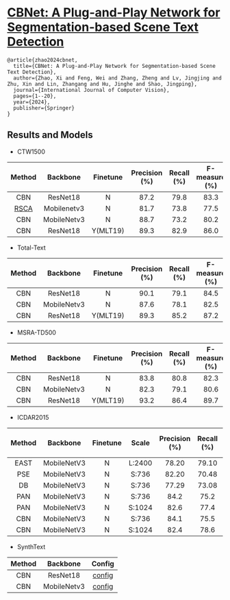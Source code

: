 # [CBNet: A Plug-and-Play Network for Segmentation-based Scene Text Detection](https://link.springer.com/article/10.1007/s11263-024-02022-w)

```
@article{zhao2024cbnet,
  title={CBNet: A Plug-and-Play Network for Segmentation-based Scene Text Detection},
  author={Zhao, Xi and Feng, Wei and Zhang, Zheng and Lv, Jingjing and Zhu, Xin and Lin, Zhangang and Hu, Jinghe and Shao, Jingping},
  journal={International Journal of Computer Vision},
  pages={1--20},
  year={2024},
  publisher={Springer}
}
```

## Results and Models
- CTW1500

| Method | Backbone | Finetune | Precision (%) | Recall (%) | F-measure (%) | Config |
| :-: | :-: | :-: | :-: | :-: | :-: | :-: |
| CBN | ResNet18 | N | 87.2 | 79.8 | 83.3 | [config](cbn_r18_ctw.py) | - |
| [RSCA](https://openaccess.thecvf.com/content/CVPR2021W/MAI/papers/Li_RSCA_Real-Time_Segmentation-Based_Context-Aware_Scene_Text_Detection_CVPRW_2021_paper.pdf) | Mobilenetv3 | N | 81.7 | 73.8 | 77.5 | - |
| CBN | MobileNetv3 | N | 88.7 | 73.2 | 80.2 | [config](cbn_mobilev3_ctw.py) | - |
| CBN | ResNet18 | Y(MLT19) | 89.3 | 82.9 | 86.0 | [config](cbn_r18_ctw_finetune_ic19.py) | - |

- Total-Text

| Method | Backbone | Finetune | Precision (%) | Recall (%) | F-measure (%) | Config |
| :-: | :-: | :-: | :-: | :-: | :-: | :-: |
| CBN | ResNet18 | N | 90.1 | 79.1 | 84.5 | [config](cbn_r18_tt.py) |
| CBN | MobileNetv3 | N | 87.6 | 78.1 | 82.5 | [config](cbn_mobilev3_tt.py) |
| CBN | ResNet18 | Y(MLT19) | 89.3 | 85.2 | 87.2 | [config](cbn_r18_tt_finetune_ic19.py) |

- MSRA-TD500

| Method | Backbone | Finetune | Precision (%) | Recall (%) | F-measure (%) | Config |
| :-: | :-: | :-: | :-: | :-: | :-: | :-: |
| CBN | ResNet18 | N | 83.8 | 80.8 | 82.3 | [config](cbn_r18_msra.py) |
| CBN | MobileNetv3 | N | 82.3 | 79.1 | 80.6 | [config](cbn_mobilev3_msra.py) |
| CBN | ResNet18 | Y(MLT19) | 93.2 | 86.4 | 89.7 | [config](cbn_r18_msra_finetune_ic19.py) |

- ICDAR2015

| Method | Backbone | Finetune | Scale | Precision (%) | Recall (%) | F-measure (%) | Config |
| :-: | :-: | :-: | :-: | :-: | :-: | :-: | :-: |
| EAST | MobileNetV3 | N | L:2400 | 78.20 | 79.10 | 78.65 | - |
| PSE | MobileNetV3 | N | S:736 | 82.20 | 70.48 | 75.89 | - |
| DB | MobileNetV3 | N | S:736 | 77.29 | 73.08 | 75.12 | - |
| PAN | MobileNetV3 | N | S:736 | 84.2 | 75.2 | 79.4 | - |
| PAN | MobileNetV3 | N | S:1024 | 82.6 | 77.4 | 79.9 | - |
| CBN | MobileNetV3 | N | S:736 | 84.1 | 75.5 | 79.6 | [config](cbn_mobilev3_ic15.py) |
| CBN | MobileNetV3 | N | S:1024 | 82.4 | 78.6 | 80.5 | [config](cbn_mobilev3_ic15.py) |


- SynthText

| Method | Backbone |           Config           |
| :----: | :------: | :------------------------: |
|  CBN   | ResNet18 | [config](cbn_r18_synth.py) |
|  CBN   | MobileNetv3| [config](cbn_mobilev3_synth.py) |


